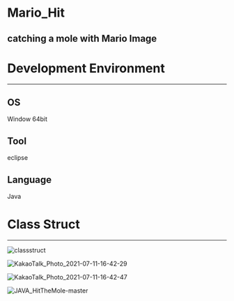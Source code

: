 # Mario_Hit
catching a mole with Mario Image
---

# Development Environment
---
## OS
Window 64bit
## Tool
eclipse
## Language
Java

# Class Struct
---
![classstruct](https://user-images.githubusercontent.com/45789578/125186770-36925280-e267-11eb-9270-85930e130104.png)


![KakaoTalk_Photo_2021-07-11-16-42-29](https://user-images.githubusercontent.com/45789578/125186774-401bba80-e267-11eb-8178-05b183e109ae.jpeg)

![KakaoTalk_Photo_2021-07-11-16-42-47](https://user-images.githubusercontent.com/45789578/125186780-490c8c00-e267-11eb-82d2-faa8d542ddbd.jpeg)

![JAVA_HitTheMole-master](https://user-images.githubusercontent.com/45789578/125186785-4ca01300-e267-11eb-8ed4-f6b2ca1c276b.jpeg)
